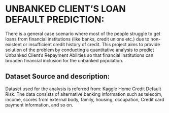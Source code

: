 # UNBANKED CLIENT’S LOAN DEFAULT PREDICTION: 
There is a general case scenario where most of the people struggle to get loans from financial institutions (like banks, credit unions etc.) due to non-existent or insufficient credit history of credit. This project aims to provide solution of the problem by conducting a quantitative analysis to predict Unbanked Client’s Repayment Abilities so that financial institutions can broaden financial inclusion for the unbanked population.

## Dataset Source and description: 
Dataset used for the analysis is referred from: Kaggle Home Credit Default Risk. The data consists of alternative banking information such as telecom, income, scores from external body, family, housing, occupation, Credit card payment information, and so on.
